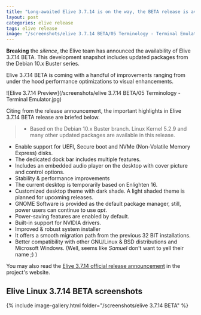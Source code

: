 ```yaml
---
title: "Long-awaited Elive 3.7.14 is on the way, the BETA release is available now"
layout: post
categories: elive release
tags: elive release
image: "/screenshots/elive 3.7.14 BETA/05 Terminology - Terminal Emulator.jpg"
---
```


**Breaking** the *silence*, the Elive team has announced the availability of Elive 3.7.14 BETA. This development snapshot includes updated packages from the Debian 10.x Buster series.

Elive 3.7.14 BETA is coming with a handful of improvements ranging from under the hood performance optimizations to visual enhancements.

![Elive 3.7.14 Preview](/screenshots/elive 3.7.14 BETA/05 Terminology - Terminal Emulator.jpg)

Citing from the release announcement, the important highlights in Elive 3.7.14 BETA release are briefed below.
> - Based on the Debian 10.x Buster branch. Linux Kernel 5.2.9 and many other updated packages are available in this release.
- Enable support for UEFI, Secure boot and NVMe (Non-Volatile Memory Express) disks.
- The dedicated dock bar includes multiple features.
- Includes an embedded audio player on the desktop with cover picture and control options.
- Stability & performance improvements
- The current desktop is temporarily based on Enlighten 16.
- Customized desktop theme with dark shade. A light shaded theme is planned for upcoming releases.
- GNOME Software is provided as the default package manager, still, power users can continue to use *apt*.
- Power-saving features are enabled by default.
- Built-in support for NVIDIA drivers.
- Improved & robust system installer
- It offers a smooth migration path from the previous 32 BIT installations.
- Better compatibility with other GNU/Linux & BSD distributions and Microsoft Windows. (Well, seems like *Samuel* don't want to yell their name ;) )

You may also read the [Elive 3.7.14 official release announcement](https://www.elivecd.org/news/releases/beta/elive-3-7-14-beta-released-64-bit/) in the project's website.

## Elive Linux 3.7.14 BETA screenshots
{% include image-gallery.html folder="/screenshots/elive 3.7.14 BETA" %}
